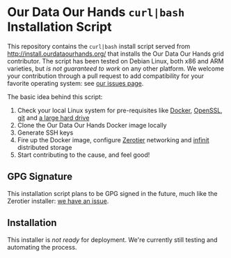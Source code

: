 # Our Data Our Hands `curl|bash` Installation Script
This repository contains the `curl|bash` install script served from http://install.ourdataourhands.org/ that installs the Our Data Our Hands grid contributor. The script has been tested on Debian Linux, both x86 and ARM varieties, but *is not guaranteed to work* on any other platform. We welcome your contribution through a pull request to add compatibility for your favorite operating system: see [our issues page](https://github.com/ourdataourhands/install.ourdataourhands.org/issues).

The basic idea behind this script:
1. Check your local Linux system for pre-requisites like [Docker](https://www.docker.com/), [OpenSSL](https://www.openssl.org/), [git](https://git-scm.com/) and [a large hard drive](http://a.co/0jHW6KQ)
2. Clone the Our Data Our Hands Docker image locally
3. Generate SSH keys
4. Fire up the Docker image, configure [Zerotier](https://github.com/zerotier/) networking and [infinit](https://infinit.sh/) distributed storage
5. Start contributing to the cause, and feel good!

## GPG Signature
This installation script plans to be GPG signed in the future, much like the Zerotier installer: [we have an issue](https://github.com/ourdataourhands/install.ourdataourhands.org/issues/2).

## Installation
This installer is *not ready* for deployment. We're currently still testing and automating the process.